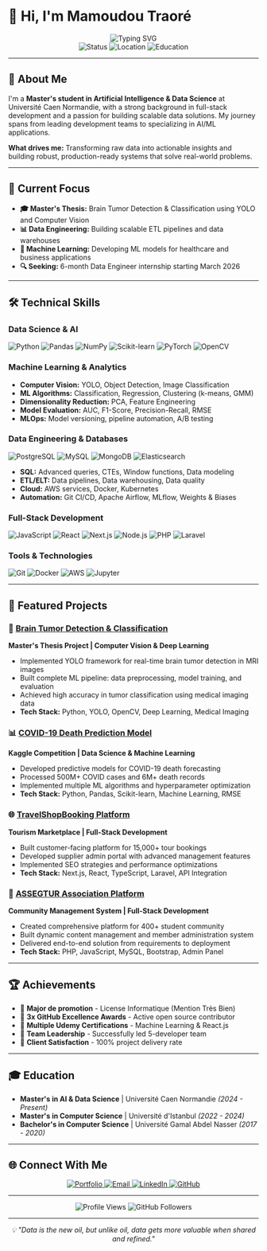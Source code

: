 # 👋 Hi, I'm Mamoudou Traoré

<div align="center">
  <img src="https://readme-typing-svg.demolab.com?font=Fira+Code&pause=1000&color=2E8B57&center=true&vCenter=true&width=435&lines=Data+Engineer+%26+AI+Specialist;Full-Stack+Developer;Machine+Learning+Enthusiast;Open+Source+Contributor" alt="Typing SVG" />
</div>

<div align="center">
  <img src="https://img.shields.io/badge/Status-Available%20for%20Internships-brightgreen" alt="Status" />
  <img src="https://img.shields.io/badge/Location-Caen%2C%20France-blue" alt="Location" />
  <img src="https://img.shields.io/badge/Education-Master%20AI%20%26%20Data%20Science-purple" alt="Education" />
</div>

---

## 🎯 About Me

I'm a **Master's student in Artificial Intelligence & Data Science** at Université Caen Normandie, with a strong background in full-stack development and a passion for building scalable data solutions. My journey spans from leading development teams to specializing in AI/ML applications.

**What drives me:** Transforming raw data into actionable insights and building robust, production-ready systems that solve real-world problems.

---

## 🚀 Current Focus

- **🎓 Master's Thesis:** Brain Tumor Detection & Classification using YOLO and Computer Vision
- **📊 Data Engineering:** Building scalable ETL pipelines and data warehouses
- **🤖 Machine Learning:** Developing ML models for healthcare and business applications
- **🔍 Seeking:** 6-month Data Engineer internship starting March 2026

---

## 🛠️ Technical Skills

### **Data Science & AI**
![Python](https://img.shields.io/badge/Python-3776AB?style=for-the-badge&logo=python&logoColor=white)
![Pandas](https://img.shields.io/badge/Pandas-150458?style=for-the-badge&logo=pandas&logoColor=white)
![NumPy](https://img.shields.io/badge/NumPy-013243?style=for-the-badge&logo=numpy&logoColor=white)
![Scikit-learn](https://img.shields.io/badge/scikit--learn-F7931E?style=for-the-badge&logo=scikit-learn&logoColor=white)
![PyTorch](https://img.shields.io/badge/PyTorch-EE4C2C?style=for-the-badge&logo=pytorch&logoColor=white)
![OpenCV](https://img.shields.io/badge/OpenCV-5C3EE8?style=for-the-badge&logo=opencv&logoColor=white)

### **Machine Learning & Analytics**
- **Computer Vision:** YOLO, Object Detection, Image Classification
- **ML Algorithms:** Classification, Regression, Clustering (k-means, GMM)
- **Dimensionality Reduction:** PCA, Feature Engineering
- **Model Evaluation:** AUC, F1-Score, Precision-Recall, RMSE
- **MLOps:** Model versioning, pipeline automation, A/B testing

### **Data Engineering & Databases**
![PostgreSQL](https://img.shields.io/badge/PostgreSQL-316192?style=for-the-badge&logo=postgresql&logoColor=white)
![MySQL](https://img.shields.io/badge/MySQL-00000F?style=for-the-badge&logo=mysql&logoColor=white)
![MongoDB](https://img.shields.io/badge/MongoDB-4EA94B?style=for-the-badge&logo=mongodb&logoColor=white)
![Elasticsearch](https://img.shields.io/badge/Elasticsearch-005571?style=for-the-badge&logo=elasticsearch&logoColor=white)

- **SQL:** Advanced queries, CTEs, Window functions, Data modeling
- **ETL/ELT:** Data pipelines, Data warehousing, Data quality
- **Cloud:** AWS services, Docker, Kubernetes
- **Automation:** Git CI/CD, Apache Airflow, MLflow, Weights & Biases

### **Full-Stack Development**
![JavaScript](https://img.shields.io/badge/JavaScript-F7DF1E?style=for-the-badge&logo=javascript&logoColor=black)
![React](https://img.shields.io/badge/React-20232A?style=for-the-badge&logo=react&logoColor=61DAFB)
![Next.js](https://img.shields.io/badge/Next.js-000000?style=for-the-badge&logo=next.js&logoColor=white)
![Node.js](https://img.shields.io/badge/Node.js-43853D?style=for-the-badge&logo=node.js&logoColor=white)
![PHP](https://img.shields.io/badge/PHP-777BB4?style=for-the-badge&logo=php&logoColor=white)
![Laravel](https://img.shields.io/badge/Laravel-FF2D20?style=for-the-badge&logo=laravel&logoColor=white)

### **Tools & Technologies**
![Git](https://img.shields.io/badge/Git-F05032?style=for-the-badge&logo=git&logoColor=white)
![Docker](https://img.shields.io/badge/Docker-2496ED?style=for-the-badge&logo=docker&logoColor=white)
![AWS](https://img.shields.io/badge/AWS-232F3E?style=for-the-badge&logo=amazon-aws&logoColor=white)
![Jupyter](https://img.shields.io/badge/Jupyter-F37626?style=for-the-badge&logo=jupyter&logoColor=white)

---

## 🎯 Featured Projects

### 🧠 [Brain Tumor Detection & Classification](https://www.kaggle.com/datasets/ahmedsorour1/mri-for-brain-tumor-with-bounding-boxes)
**Master's Thesis Project | Computer Vision & Deep Learning**

- Implemented YOLO framework for real-time brain tumor detection in MRI images
- Built complete ML pipeline: data preprocessing, model training, and evaluation
- Achieved high accuracy in tumor classification using medical imaging data
- **Tech Stack:** Python, YOLO, OpenCV, Deep Learning, Medical Imaging

### 📊 [COVID-19 Death Prediction Model](https://www.kaggle.com/competitions/Covid19-Death-Predictions/overview)
**Kaggle Competition | Data Science & Machine Learning**

- Developed predictive models for COVID-19 death forecasting
- Processed 500M+ COVID cases and 6M+ death records
- Implemented multiple ML algorithms and hyperparameter optimization
- **Tech Stack:** Python, Pandas, Scikit-learn, Machine Learning, RMSE

### 🌐 [TravelShopBooking Platform](https://travelshopbooking.com/)
**Tourism Marketplace | Full-Stack Development**

- Built customer-facing platform for 15,000+ tour bookings
- Developed supplier admin portal with advanced management features
- Implemented SEO strategies and performance optimizations
- **Tech Stack:** Next.js, React, TypeScript, Laravel, API Integration

### 🏢 [ASSEGTUR Association Platform](https://assegtur.com)
**Community Management System | Full-Stack Development**

- Created comprehensive platform for 400+ student community
- Built dynamic content management and member administration system
- Delivered end-to-end solution from requirements to deployment
- **Tech Stack:** PHP, JavaScript, MySQL, Bootstrap, Admin Panel

---

## 🏆 Achievements

- 🥇 **Major de promotion** - License Informatique (Mention Très Bien)
- 🏅 **3x GitHub Excellence Awards** - Active open source contributor
- 📜 **Multiple Udemy Certifications** - Machine Learning & React.js
- 🎯 **Team Leadership** - Successfully led 5-developer team
- 💼 **Client Satisfaction** - 100% project delivery rate

---

## 🎓 Education

- **Master's in AI & Data Science** | Université Caen Normandie *(2024 - Present)*
- **Master's in Computer Science** | Université d'Istanbul *(2022 - 2024)*
- **Bachelor's in Computer Science** | Université Gamal Abdel Nasser *(2017 - 2020)*

---

## 🌐 Connect With Me

<div align="center">
  <a href="https://traorem.vercel.app" target="_blank">
    <img src="https://img.shields.io/badge/Portfolio-FF5722?style=for-the-badge&logo=google-chrome&logoColor=white" alt="Portfolio" />
  </a>
  <a href="mailto:traorem023@gmail.com" target="_blank">
    <img src="https://img.shields.io/badge/Email-D14836?style=for-the-badge&logo=gmail&logoColor=white" alt="Email" />
  </a>
  <a href="https://www.linkedin.com/in/mamoudou-traor%C3%A9-dev-guin%C3%A9e/" target="_blank">
    <img src="https://img.shields.io/badge/LinkedIn-0077B5?style=for-the-badge&logo=linkedin&logoColor=white" alt="LinkedIn" />
  </a>
  <a href="https://github.com/traore023?tab=overview&from=2023-12-01&to=2023-12-31" target="_blank">
    <img src="https://img.shields.io/badge/GitHub-100000?style=for-the-badge&logo=github&logoColor=white" alt="GitHub" />
  </a>
</div>

---

<div align="center">
  <img src="https://komarev.com/ghpvc/?username=traore023&label=Profile%20views&color=0e75b6&style=flat" alt="Profile Views" />
  <img src="https://img.shields.io/github/followers/traore023?label=Followers&style=social" alt="GitHub Followers" />
</div>

---

<div align="center">
  <i>💡 "Data is the new oil, but unlike oil, data gets more valuable when shared and refined."</i>
</div>
